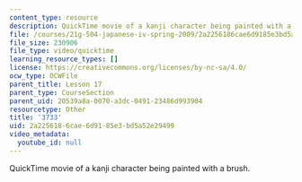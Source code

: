 ```yaml
---
content_type: resource
description: QuickTime movie of a kanji character being painted with a brush.
file: /courses/21g-504-japanese-iv-spring-2009/2a2256186cae6d9185e3bd5a52e29499_3733.mov
file_size: 230906
file_type: video/quicktime
learning_resource_types: []
license: https://creativecommons.org/licenses/by-nc-sa/4.0/
ocw_type: OCWFile
parent_title: Lesson 17
parent_type: CourseSection
parent_uid: 20539a8a-0070-a3dc-0491-23486d993904
resourcetype: Other
title: '3733'
uid: 2a225618-6cae-6d91-85e3-bd5a52e29499
video_metadata:
  youtube_id: null
---
```

QuickTime movie of a kanji character being painted with a brush.